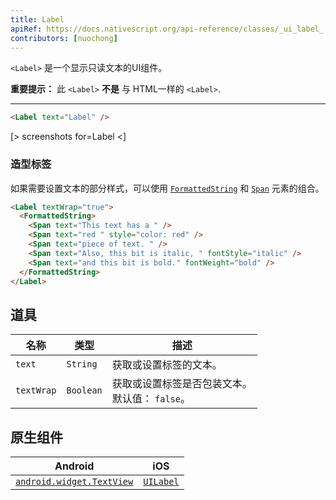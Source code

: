 ```yaml
---
title: Label
apiRef: https://docs.nativescript.org/api-reference/classes/_ui_label_.label
contributors: [nuochong]
---
```


`<Label>` 是一个显示只读文本的UI组件。

**重要提示：** 此 `<Label>`  **不是** 与 HTML一样的 `<Label>`.

---

```html
<Label text="Label" />
```

[> screenshots for=Label <]

### 造型标签

如果需要设置文本的部分样式，可以使用 [`FormattedString`](https://docs.nativescript.org/angular/ui/ng-ui-widgets/formatted-string) 和 [`Span`](https://docs.nativescript.org/api-reference/classes/_text_span_.span) 元素的组合。

```html
<Label textWrap="true">
  <FormattedString>
    <Span text="This text has a " />
    <Span text="red " style="color: red" />
    <Span text="piece of text. " />
    <Span text="Also, this bit is italic, " fontStyle="italic" />
    <Span text="and this bit is bold." fontWeight="bold" />
  </FormattedString>
</Label>
```

## 道具

| 名称 | 类型 | 描述 |
|------|------|-------------|
| `text` | `String` | 获取或设置标签的文本。
| `textWrap` | `Boolean` | 获取或设置标签是否包装文本。<br/>默认值： `false`。

## 原生组件

| Android | iOS |
|---------|-----|
| [`android.widget.TextView`](https://developer.android.com/reference/android/widget/TextView.html) | [`UILabel`](https://developer.apple.com/documentation/uikit/uilabel)
